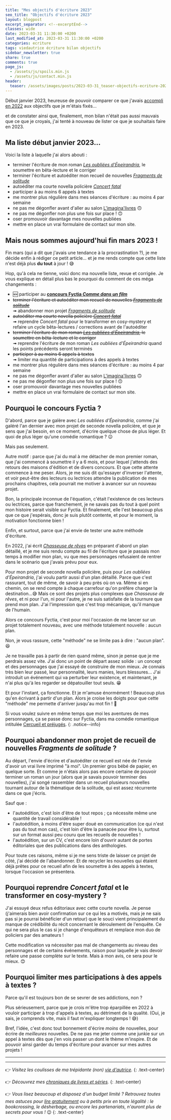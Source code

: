 ```yaml
---
title: "Mes objectifs d'écriture 2023"
seo_title: "Objectifs d'écriture 2023"
layout: blogpost
excerpt_separator: <!--excerptEnd-->
classes: wide
date: 2023-03-31 11:30:00 +0200
last_modified_at: 2023-03-31 11:30:00 +0200
categories: ecriture
tags: viedautrice écriture bilan objectifs
sidebar_newsletter: true
share: true
comments: true
page_js:
  - /assets/js/spoils.min.js
  - /assets/js/contact.min.js
header:
  teaser: /assets/images/posts/2023-03-31_teaser-objectifs-ecriture-2023.webp
---
```


Début janvier 2023, heureuse de pouvoir comparer ce que j'avais [accompli en 2022](/ecriture/2023/01/28/bilan-écriture-2022.html) aux objectifs que je m'étais fixés&hellip;
<!--excerptEnd-->
et de constater ainsi que, finalement, mon bilan n'était pas aussi mauvais que ce que je croyais, j'ai tenté à nouveau de lister ce que je souhaitais faire en 2023.


## Ma liste début janvier 2023&hellip;

Voici la liste à laquelle j'ai alors abouti&nbsp;:
* terminer l'écriture de mon roman *[Les oubliées d'Épeirandria](/publications/projets-en-cours/#les-oubliées-depeirandria)*, le soumettre en bêta-lecture et le corriger
* terminer l'écriture et autoéditer mon recueil de nouvelles *[Fragments de solitude](/publications/projets-en-cours/#fragments-de-solitudes)*
* autoéditer ma courte novella policière *[Concert fatal](/publications/projets-en-cours/#en-attente-de-titre)*
* participer à au moins 6 appels à textes
* me montrer plus régulière dans mes séances d'écriture&nbsp;: au moins 4 par semaine
* ne pas me dégonfler avant d'aller au salon [L'imagina'livres](/publications/pot-a-ceder) 🙃
* ne pas me dégonfler non plus une fois sur place&nbsp;! 🙃
* oser promouvoir davantage mes nouvelles publiées
* mettre en place un vrai formulaire de contact sur mon site.


## Mais nous sommes aujourd'hui fin mars 2023&nbsp;!

Fin mars (qui a dit que j'avais une tendance à la procrastination&nbsp;?), je me décide enfin à rédiger ce petit article&hellip; et je me rends compte que cette liste n'est déjà plus **du tout** à jour&nbsp;! 😅

Hop, qu'à cela ne tienne, voici donc ma nouvelle liste, revue et corrigée. Je vous explique en détail plus bas le pourquoi du comment de ces méga changements&nbsp;:

* 🆕 participer au **<a href="https://fyctia.com/contests/119" target="_blank">concours Fyctia *Comme dans un film*</a>**
* ~~terminer l'écriture et autoéditer mon recueil de nouvelles *[Fragments de solitude](/publications/projets-en-cours/#fragments-de-solitudes)*~~<br>
➟ abandonner mon projet *[Fragments de solitude](/publications/projets-en-cours/#fragments-de-solitudes)*
* ~~autoéditer ma courte novella policière *[Concert fatal](/publications/projets-en-cours/#en-attente-de-titre)*~~<br>
➟ reprendre *Concert fatal* pour le transformer en cosy-mystery et refaire un cycle bêta-lectures / corrections avant de l'autoéditer
* ~~terminer l'écriture de mon roman *[Les oubliées d'Épeirandria](/publications/projets-en-cours/#les-oubliées-depeirandria)*, le soumettre en bêta-lecture et le corriger~~<br>
➟ reprendre l'écriture de mon roman *Les oubliées d'Épeirandria* quand les points précédents seront terminés
* ~~participer à au moins 6 appels à textes~~<br>
➟ limiter ma quantité de participations à des appels à textes
* me montrer plus régulière dans mes séances d'écriture&nbsp;: au moins 4 par semaine
* ne pas me dégonfler avant d'aller au salon [L'imagina'livres](/publications/pot-a-ceder) 🙃
* ne pas me dégonfler non plus une fois sur place&nbsp;! 🙃
* oser promouvoir davantage mes nouvelles publiées
* mettre en place un vrai formulaire de contact sur mon site.


## Pourquoi le concours Fyctia&nbsp;?

D'abord, parce que je galère avec *Les oubliées d'Épeirandria*, comme j'ai galéré l'an dernier avec mon projet de seconde novella policière, et que je sens que j'ai besoin, en ce moment, d'écrire quelque chose de plus léger. Et quoi de plus léger qu'une comédie romantique&nbsp;? 😉

Mais pas seulement.

Autre motif&nbsp;: parce que j'ai du mal à me détacher de mon premier roman, que j'ai commencé à soumettre il y a 6&nbsp;mois, et pour lequel j'attends des retours des maisons d'édition et de divers concours. Et que cette attente commence à me peser. Alors, je me suis dit qu'essayer d'inverser l'attente, et voir peut-être des lecteurs ou lectrices attendre la publication de mes prochains chapitres, cela pourrait me motiver à avancer sur un nouveau projet.

Bon, la principale inconnue de l'équation, c'était l'existence de ces lecteurs ou lectrices, parce que franchement, je ne savais pas du tout à quel point mon histoire serait visible sur Fyctia. Et finalement, elle l'est beaucoup plus que ce que j'espérais, donc je suis plutôt contente, et pour le moment, la motivation fonctionne bien&nbsp;!

Enfin, et surtout, parce que j'ai envie de tester une autre méthode d'écriture.

En 2022, j'ai écrit *[Chasseuse de rêves](/publications/projets-en-cours/#chasseuse-de-rêves)* en préparant d'abord un plan détaillé, et je me suis rendu compte au fil de l'écriture que je passais mon temps à modifier mon plan, vu que mes personnages refusaient de rentrer dans le scénario que j'avais prévu pour eux.

Pour mon projet de seconde novella policière, puis pour *Les oubliées d'Épeirandria*, j'ai voulu partir aussi d'un plan détaillé. Parce que c'est rassurant, tout de même, de savoir à peu près où on va. Même si en chemin, on se rend compte à chaque carrefour qu'on préfère changer la destination&hellip;😅 Mais ce sont des projets plus complexes que *Chasseuse de rêves*, et ni pour l'un, ni pour l'autre, je ne suis satisfaite de la tournure que prend mon plan. J'ai l'impression que c'est trop mécanique, qu'il manque de l'humain.

Alors ce concours Fyctia, c'est pour moi l'occasion de me lancer sur un projet totalement nouveau, avec une méthode totalement nouvelle&nbsp;: aucun plan.

Non, je vous rassure, cette "méthode" ne se limite pas à dire&nbsp;: "aucun plan". 😆

Je ne travaille pas à partir de rien quand même, sinon je pense que je me perdrais assez vite. J'ai donc un point de départ assez solide&nbsp;: un concept et des personnages que j'ai essayé de construire de mon mieux. Je connais très bien leur passé, leur personnalité, leurs manies, leurs blessures&hellip; J'ai introduit un événement qui va perturber leur existence, et maintenant, je n'ai plus qu'à les regarder se dépatouiller tout seuls. 😁

Et pour l'instant, ça fonctionne. Et je m'amuse énormément&nbsp;! Beaucoup plus qu'en écrivant à partir d'un plan. Alors je croise les doigts pour que cette "méthode" me permette d'arriver jusqu'au mot fin&nbsp;! 🤞

Si vous voulez suivre en même temps que moi les aventures de mes personnages, ça se passe donc sur Fyctia, dans ma comédie romantique intitulée <a href="https://fyctia.com/stories/cercueil-et-prejuges" target="_blank">Cercueil et préjugés</a>.
{: .notice--info}


## Pourquoi abandonner mon projet de recueil de nouvelles *Fragments de solitude*&nbsp;?

Au départ, l'envie d'écrire et d'autoéditer ce recueil est née de l'envie d'avoir un vrai livre imprimé "à moi". Un premier gros bébé de papier, en quelque sorte. Et comme je n'étais alors pas encore certaine de pouvoir terminer un roman un jour (alors que je savais pouvoir terminer des nouvelles), j'ai songé rassembler dans un recueil plusieurs nouvelles tournant autour de la thématique de la solitude, qui est assez récurrente dans ce que j'écris.

Sauf que&nbsp;:
* l'autoédition, c'est loin d'être de tout repos&nbsp;; ça nécessite même une quantité de travail considérable&nbsp;!
* l'autoédition, à moins d'être super doué en communication (ce qui n'est pas du tout mon cas), c'est loin d'être la panacée pour être lu, surtout sur un format aussi peu couru que les recueils de nouvelles&nbsp;!
* l'autoédition, sur un CV, c'est encore loin d'ouvrir autant de portes éditoriales que des publications dans des anthologies.

Pour toute ces raisons, même si je me sens triste de laisser ce projet de côté, j'ai décidé de l'abandonner. Et de recycler les nouvelles qui étaient déjà prêtes pour ce recueil afin de les soumettre à des appels à textes, lorsque l'occasion se présentera.


## Pourquoi reprendre *Concert fatal* et le transformer en cosy-mystery&nbsp;?

J'ai essuyé deux refus éditoriaux avec cette courte novella. Je pense (j'aimerais bien avoir confirmation sur ce qui les a motivés, mais je ne sais pas si je pourrai bénéficier d'un retour) que le souci vient principalement du manque de crédibilité du récit concernant le déroulement de l'enquête. Ce qui ne sera plus le cas si je change d'enquêteurs et remplace mon duo de policiers par des amateurs&nbsp;!

Cette modification va nécessiter pas mal de changements au niveau des personnages et de certains événements, raison pour laquelle je vais devoir refaire une passe complète sur le texte. Mais à mon avis, ce sera pour le mieux. 😊


## Pourquoi limiter mes participations à des appels à textes&nbsp;?

Parce qu'il est toujours bon de se sevrer de ses addictions, non&nbsp;?

Plus sérieusement, parce que je crois m'être trop éparpillée en 2022 à vouloir participer à trop d'appels à textes, au détriment de la qualité. (Oui, je sais, je comprends vite, mais il faut m'expliquer longtemps&nbsp;! 😅)

Bref, l'idée, c'est donc tout bonnement d'écrire *moins* de nouvelles, pour écrire de *meilleures* nouvelles. De ne pas me jeter comme une junkie sur un appel à textes dès que j'en vois passer un dont le thème m'inspire. Et de pouvoir ainsi garder du temps d'écriture pour avancer sur mes autres projets&nbsp;!

---
---
👉 *Visitez les coulisses de ma trépidante (non) [vie d'autrice](/blog/tags#viedautrice).*
{: .text-center}

👉 *Découvrez mes [chroniques de livres et séries](/blog/tags#chronique).*
{: .text-center}

👉 *Vous lisez beaucoup et disposez d'un budget limité&nbsp;? Retrouvez toutes mes astuces pour [lire gratuitement](/lecture/2022/08/22/lire-gratuitement.html) ou à petits prix en toute légalité&nbsp;: le bookcrossing, le désherbage, ou encore les partenariats, n'auront plus de secrets pour vous&nbsp;!* 😉
{: .text-center}